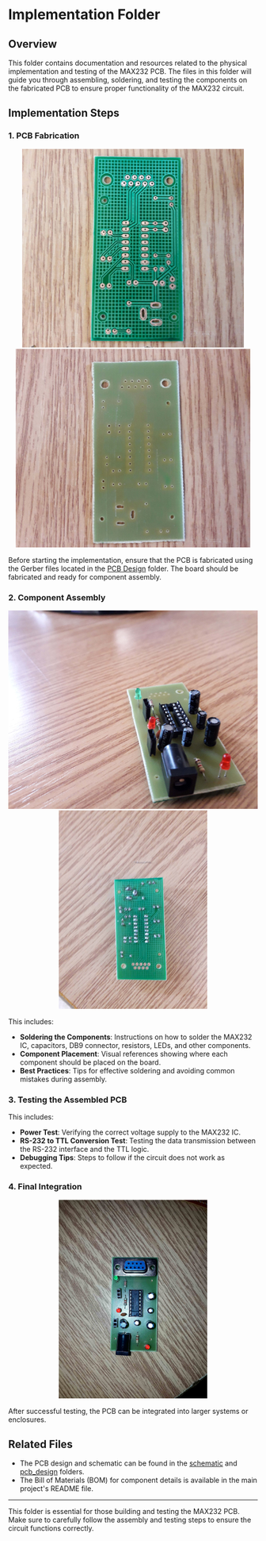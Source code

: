 # Implementation Folder

## Overview
This folder contains documentation and resources related to the physical implementation and testing of the MAX232 PCB. The files in this folder will guide you through assembling, soldering, and testing the components on the fabricated PCB to ensure proper functionality of the MAX232 circuit.

## Implementation Steps

### 1. PCB Fabrication

<p align="center">
  <img src="./1.jpg" alt="1" height="400"/>
  <img src="./2.jpg" alt="2" height="400"/>
</p>

Before starting the implementation, ensure that the PCB is fabricated using the Gerber files located in the [PCB Design](../pcb_design) folder. The board should be fabricated and ready for component assembly.

### 2. Component Assembly

<p align="center">
  <img src="./3.jpg" alt="3" height="400"/>
  <img src="./5.jpg" alt="4" height="400"/>
</p>

This includes:
- **Soldering the Components**: Instructions on how to solder the MAX232 IC, capacitors, DB9 connector, resistors, LEDs, and other components.
- **Component Placement**: Visual references showing where each component should be placed on the board.
- **Best Practices**: Tips for effective soldering and avoiding common mistakes during assembly.

### 3. Testing the Assembled PCB
This includes:
- **Power Test**: Verifying the correct voltage supply to the MAX232 IC.
- **RS-232 to TTL Conversion Test**: Testing the data transmission between the RS-232 interface and the TTL logic.
- **Debugging Tips**: Steps to follow if the circuit does not work as expected.

### 4. Final Integration
<p align="center">
  <img src="./4.jpg" alt="4" height="400"/>
 </p>
After successful testing, the PCB can be integrated into larger systems or enclosures. 

## Related Files
- The PCB design and schematic can be found in the [schematic](../schematics) and [pcb_design](../pcb_design) folders.
- The Bill of Materials (BOM) for component details is available in the main project's README file.


---

This folder is essential for those building and testing the MAX232 PCB. Make sure to carefully follow the assembly and testing steps to ensure the circuit functions correctly.
